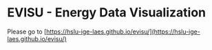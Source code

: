 # EVISU - Energy Data Visualization

Please go to  [https://hslu-ige-laes.github.io/evisu/](https://hslu-ige-laes.github.io/evisu/)
